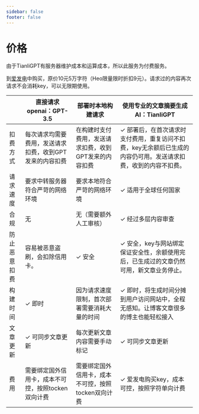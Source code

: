 ```yaml
---
sidebar: false
footer: false
---
```


# 价格

由于TianliGPT有服务器维护成本和运算成本，所以此服务为付费服务。

到[爱发电](https://afdian.net/item/f18c2e08db4411eda2f25254001e7c00)中购买，原价10元5万字符（Heo限量限时折扣9元）。请求过的内容再次请求不会消耗key，可以无限期使用。

|              | 直接请求openai：GPT-3.5                                 | 部署时本地构建请求                                    | 使用专业的文章摘要生成AI：TianliGPT                          |
| ------------ | ------------------------------------------------------- | ----------------------------------------------------- | ------------------------------------------------------------ |
| 扣费方式     | 每次请求均需要费用，发送请求扣费，收到GPT发来的内容扣费 | 在构建时支付费用，发送请求扣费，收到GPT发来的内容扣费 | ✓ 部署后，在首次请求时支付费用，重复访问不扣费，key无余额后已生成的内容仍可用。发送请求扣费，收到的内容不扣费。 |
| 请求速度     | 要求中转服务器符合严苛的网络环境                        | 要求本地符合严苛的网络环境                            | ✓ 适用于全球任何国家                                         |
| 合规         | 无                                                      | 无（需要额外人工审核）                                | ✓ 经过多层内容审查                                           |
| 防止恶意扣费 | 容易被恶意盗刷，会扣除信用卡。                          | ✓ 安全                                                | ✓ 安全，key与网站绑定保证安全性，余额使用完后，已生成过的文章仍然可用，新文章业务停止。 |
| 构建时间     | ✓ 即时                                                  | 因为请求速度限制，首次部署需要消耗大量的时间          | ✓ 即时，将生成时间分摊到用户访问网站中，全程无感知。让博客文章很多的博主也能轻松接入 |
| 文章更新     | ✓ 可同步文章更新                                        | 每次更新文章内容需要手动标记                          | ✓ 可同步文章更新                                             |
| 费用         | 需要绑定国外信用卡，成本不可控，按照tocken双向计费      | 需要绑定国外信用卡，成本不可控，按照tocken双向计费    | ✓ 爱发电购买key，成本可控，按照字符单向计费                  |